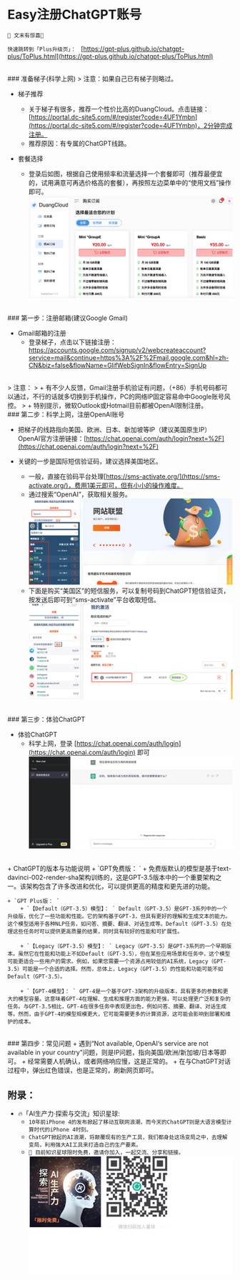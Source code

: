 # Easy注册ChatGPT账号

`🚀 文末有惊喜🍺  `

`快速跳转到「Plus升级页」： ` [https://gpt-plus.github.io/chatgpt-plus/ToPlus.html](https://gpt-plus.github.io/chatgpt-plus/ToPlus.html)


<br />
### 准备梯子(科学上网)
> 注意：如果自己已有梯子则略过。

+ 梯子推荐
    + 关于梯子有很多，推荐一个性价比高的DuangCloud。点击链接：[https://portal.dc-site5.com/#/register?code=4UF1Ymbn](https://portal.dc-site5.com/#/register?code=4UF1Ymbn)，2分钟完成注册。
    + 推荐原因：有专属的ChatGPT线路。

+ 套餐选择
    + 登录后如图，根据自己使用频率和流量选择一个套餐即可（推荐最便宜的，试用满意可再选价格高的套餐），再按照左边菜单中的“使用文档”操作即可。
    ![duangcloud](./duangcloud.png)


<br />
### 第一步：注册邮箱(建议Google Gmail)

+ Gmail邮箱的注册
    + 登录梯子，点击以下链接注册：
[https://accounts.google.com/signup/v2/webcreateaccount?service=mail&continue=https%3A%2F%2Fmail.google.com&hl=zh-CN&biz=false&flowName=GlifWebSignIn&flowEntry=SignUp ](https://accounts.google.com/signup/v2/webcreateaccount?service=mail&continue=https%3A%2F%2Fmail.google.com&hl=zh-CN&biz=false&flowName=GlifWebSignIn&flowEntry=SignUp )



<br />
> 注意：
> + 有不少人反馈，Gmail注册手机验证有问题，（+86）手机号码都可以通过，不行的话就多切换到手机操作，PC的网络IP固定容易命中Google账号风控。
> + 特别提示，微软Outlook或Hotmail目前都被OpenAI限制注册。



<br />
### 第二步：科学上网，注册OpenAI账号

+ 把梯子的线路指向美国、欧洲、日本、新加坡等IP（建议美国原生IP）
OpenAI官方注册链接：[https://chat.openai.com/auth/login?next=%2F](https://chat.openai.com/auth/login?next=%2F)

+ 关键的一步是国际短信验证码，建议选择美国地区。
	+ 一般，直接在验码平台处理[https://sms-activate.org/](https://sms-activate.org/)，费用1美元即可，但有小小的操作难度。
    + 通过搜索“OpenAI”，获取相关服务。
    ![sms激活](./sms-active.png)
    + 下面是购买“美国区”的短信服务，可以复制号码到ChatGPT短信验证页，按发送后即可到“sms-activate”平台收取短信。
    ![激活短信收取](./sms-send.png)


<br />
### 第三步：体验ChatGPT

+ 体验ChatGPT
	+ 科学上网，登录 [https://chat.openai.com/auth/login](https://chat.openai.com/auth/login) 即可
    ![ChatGPT体验](./gpt-tiyan.png)


<br />
+ ChatGPT的版本与功能说明
	+ `GPT免费版： `
		+ 免费版默认的模型是基于text-davinci-002-render-sha架构训练的，这是GPT-3.5版本中的一个重要架构之一。该架构包含了许多改进和优化，可以提供更高的精度和更先进的功能。

	+ `GPT Plus版： `
        + `【Default（GPT-3.5）模型】： ` Default（GPT-3.5）是GPT-3系列中的一个升级版，优化了一些功能和性能。它的架构基于GPT-3，但具有更好的理解和生成文本的能力。这个模型适用于各种NLP任务，如问答、摘要、翻译、对话生成等。Default（GPT-3.5）在处理这些任务时可以提供更高质量的结果，同时具有较好的性能和可扩展性。

	    + `【Legacy（GPT-3.5）模型】： ` Legacy（GPT-3.5）是GPT-3系列的一个早期版本。虽然它在性能和功能上不如Default（GPT-3.5），但在某些应用场景和任务中，这个模型可能更适合一些用户的需求。例如，如果您需要一个资源占用较低的AI系统，Legacy（GPT-3.5）可能是一个合适的选择。然而，总体上，Legacy（GPT-3.5）的性能和功能可能不如Default（GPT-3.5）。

	    + `【GPT-4模型】： ` GPT-4是一个基于GPT-3架构的升级版本，具有更多的参数和更大的模型容量。这意味着GPT-4在理解、生成和推理方面的能力更强，可以处理更广泛和复杂的任务。与GPT-3.5相比，GPT-4在很多任务中表现更出色，例如问答、摘要、翻译、对话生成等。然而，由于GPT-4的模型规模更大，它可能需要更多的计算资源，这可能会影响到部署和维护的成本。
		


<br />
### 第四步：常见问题
+ 遇到“Not available, OpenAI‘s service are not available in your country”问题，则是IP问题，指向美国/欧洲/新加坡/日本等即可。
+ 经常需要人机确认，或者网络响应慢，这是正常的。
+ 在与ChatGPT对话过程中，弹出红色错误，也是正常的，刷新网页即可。


<br />

## 附录：
 + 🔥「AI生产力·探索与交流」知识星球:
	+ `10年前iPhone 4的发布掀起了移动互联网浪潮，而今天的ChatGPT则是大语言模型计算时代的iPhone 4时刻。  `
	+ `ChatGPT掀起的AI浪潮，将颠覆现有的生产工具，我们都身处这场变局之中，去理解变局，利用强大AI工具来打造自己的生产要素。  `
	+ `🚀 目前知识星球限时免费，邀请你加入，一起交流、分享和链接。  `
	![星球二维码](./../AI_ZSXQ.png)
